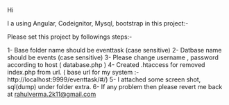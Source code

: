 Hi

I a using Angular, Codeignitor, Mysql, bootstrap in this project:-

Please set this project by followings steps:-

1- Base folder name should be eventtask (case sensitive)
2- Datbase name should be events (case sensitive)
3- Please change username , password according to host ( database.php )
4- Created .htaccess for removed index.php from url. ( base url for my system :- http://localhost:9999/eventtask/#/)
5- I attached some screen shot, sql(dump) under folder extra.
6- If any problem then please revert me back at rahulverma.2k11@gmail.com
